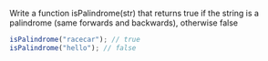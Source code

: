 Write a function isPalindrome(str) that returns true if the string is a palindrome (same forwards and backwards), otherwise false

```javascript
isPalindrome("racecar"); // true
isPalindrome("hello"); // false
```
